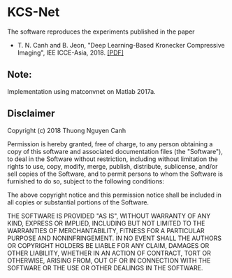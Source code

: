 # KCS-Net
The software reproduces the experiments published in the paper

* T. N. Canh and B. Jeon, "Deep Learning-Based Kronecker Compressive Imaging", IEE ICCE-Asia, 2018. [[PDF]](https://www.researchgate.net/publication/324969818_Deep_Learning-Based_Kronecker_Compressive_Imaging)

## Note: 
Implementation using matconvnet on Matlab 2017a.

## Disclaimer
Copyright (c) 2018 Thuong Nguyen Canh

Permission is hereby granted, free of charge, to any person obtaining a copy of
this software and associated documentation files (the "Software"), to deal in
the Software without restriction, including without limitation the rights to
use, copy, modify, merge, publish, distribute, sublicense, and/or sell copies of
the Software, and to permit persons to whom the Software is furnished to do so,
subject to the following conditions:

The above copyright notice and this permission notice shall be included in all
copies or substantial portions of the Software.

THE SOFTWARE IS PROVIDED "AS IS", WITHOUT WARRANTY OF ANY KIND, EXPRESS OR
IMPLIED, INCLUDING BUT NOT LIMITED TO THE WARRANTIES OF MERCHANTABILITY, FITNESS
FOR A PARTICULAR PURPOSE AND NONINFRINGEMENT. IN NO EVENT SHALL THE AUTHORS OR
COPYRIGHT HOLDERS BE LIABLE FOR ANY CLAIM, DAMAGES OR OTHER LIABILITY, WHETHER
IN AN ACTION OF CONTRACT, TORT OR OTHERWISE, ARISING FROM, OUT OF OR IN
CONNECTION WITH THE SOFTWARE OR THE USE OR OTHER DEALINGS IN THE SOFTWARE.




